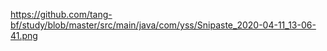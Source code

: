 https://github.com/tang-bf/study/blob/master/src/main/java/com/yss/Snipaste_2020-04-11_13-06-41.png
